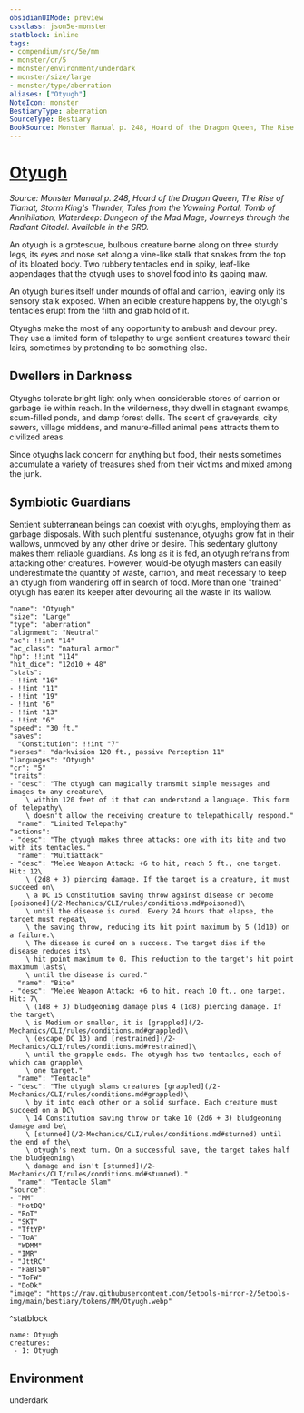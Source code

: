 ```yaml
---
obsidianUIMode: preview
cssclass: json5e-monster
statblock: inline
tags:
- compendium/src/5e/mm
- monster/cr/5
- monster/environment/underdark
- monster/size/large
- monster/type/aberration
aliases: ["Otyugh"]
NoteIcon: monster
BestiaryType: aberration
SourceType: Bestiary
BookSource: Monster Manual p. 248, Hoard of the Dragon Queen, The Rise of Tiamat, Storm King's Thunder, Tales from the Yawning Portal, Tomb of Annihilation, Waterdeep: Dungeon of the Mad Mage, Journeys through the Radiant Citadel. Available in the SRD.
---
```

# [Otyugh](2-Mechanics\CLI\bestiary\aberration/otyugh.md)
*Source: Monster Manual p. 248, Hoard of the Dragon Queen, The Rise of Tiamat, Storm King's Thunder, Tales from the Yawning Portal, Tomb of Annihilation, Waterdeep: Dungeon of the Mad Mage, Journeys through the Radiant Citadel. Available in the SRD.*  

An otyugh is a grotesque, bulbous creature borne along on three sturdy legs, its eyes and nose set along a vine-like stalk that snakes from the top of its bloated body. Two rubbery tentacles end in spiky, leaf-like appendages that the otyugh uses to shovel food into its gaping maw.

An otyugh buries itself under mounds of offal and carrion, leaving only its sensory stalk exposed. When an edible creature happens by, the otyugh's tentacles erupt from the filth and grab hold of it.

Otyughs make the most of any opportunity to ambush and devour prey. They use a limited form of telepathy to urge sentient creatures toward their lairs, sometimes by pretending to be something else.

## Dwellers in Darkness

Otyughs tolerate bright light only when considerable stores of carrion or garbage lie within reach. In the wilderness, they dwell in stagnant swamps, scum-filled ponds, and damp forest dells. The scent of graveyards, city sewers, village middens, and manure-filled animal pens attracts them to civilized areas.

Since otyughs lack concern for anything but food, their nests sometimes accumulate a variety of treasures shed from their victims and mixed among the junk.

## Symbiotic Guardians

Sentient subterranean beings can coexist with otyughs, employing them as garbage disposals. With such plentiful sustenance, otyughs grow fat in their wallows, unmoved by any other drive or desire. This sedentary gluttony makes them reliable guardians. As long as it is fed, an otyugh refrains from attacking other creatures. However, would-be otyugh masters can easily underestimate the quantity of waste, carrion, and meat necessary to keep an otyugh from wandering off in search of food. More than one "trained" otyugh has eaten its keeper after devouring all the waste in its wallow.

```statblock
"name": "Otyugh"
"size": "Large"
"type": "aberration"
"alignment": "Neutral"
"ac": !!int "14"
"ac_class": "natural armor"
"hp": !!int "114"
"hit_dice": "12d10 + 48"
"stats":
- !!int "16"
- !!int "11"
- !!int "19"
- !!int "6"
- !!int "13"
- !!int "6"
"speed": "30 ft."
"saves":
  "Constitution": !!int "7"
"senses": "darkvision 120 ft., passive Perception 11"
"languages": "Otyugh"
"cr": "5"
"traits":
- "desc": "The otyugh can magically transmit simple messages and images to any creature\
    \ within 120 feet of it that can understand a language. This form of telepathy\
    \ doesn't allow the receiving creature to telepathically respond."
  "name": "Limited Telepathy"
"actions":
- "desc": "The otyugh makes three attacks: one with its bite and two with its tentacles."
  "name": "Multiattack"
- "desc": "Melee Weapon Attack: +6 to hit, reach 5 ft., one target. Hit: 12\
    \ (2d8 + 3) piercing damage. If the target is a creature, it must succeed on\
    \ a DC 15 Constitution saving throw against disease or become [poisoned](/2-Mechanics/CLI/rules/conditions.md#poisoned)\
    \ until the disease is cured. Every 24 hours that elapse, the target must repeat\
    \ the saving throw, reducing its hit point maximum by 5 (1d10) on a failure.\
    \ The disease is cured on a success. The target dies if the disease reduces its\
    \ hit point maximum to 0. This reduction to the target's hit point maximum lasts\
    \ until the disease is cured."
  "name": "Bite"
- "desc": "Melee Weapon Attack: +6 to hit, reach 10 ft., one target. Hit: 7\
    \ (1d8 + 3) bludgeoning damage plus 4 (1d8) piercing damage. If the target\
    \ is Medium or smaller, it is [grappled](/2-Mechanics/CLI/rules/conditions.md#grappled)\
    \ (escape DC 13) and [restrained](/2-Mechanics/CLI/rules/conditions.md#restrained)\
    \ until the grapple ends. The otyugh has two tentacles, each of which can grapple\
    \ one target."
  "name": "Tentacle"
- "desc": "The otyugh slams creatures [grappled](/2-Mechanics/CLI/rules/conditions.md#grappled)\
    \ by it into each other or a solid surface. Each creature must succeed on a DC\
    \ 14 Constitution saving throw or take 10 (2d6 + 3) bludgeoning damage and be\
    \ [stunned](/2-Mechanics/CLI/rules/conditions.md#stunned) until the end of the\
    \ otyugh's next turn. On a successful save, the target takes half the bludgeoning\
    \ damage and isn't [stunned](/2-Mechanics/CLI/rules/conditions.md#stunned)."
  "name": "Tentacle Slam"
"source":
- "MM"
- "HotDQ"
- "RoT"
- "SKT"
- "TftYP"
- "ToA"
- "WDMM"
- "IMR"
- "JttRC"
- "PaBTSO"
- "ToFW"
- "DoDk"
"image": "https://raw.githubusercontent.com/5etools-mirror-2/5etools-img/main/bestiary/tokens/MM/Otyugh.webp"
```
^statblock

```encounter-table
name: Otyugh
creatures:
 - 1: Otyugh
```

## Environment

underdark